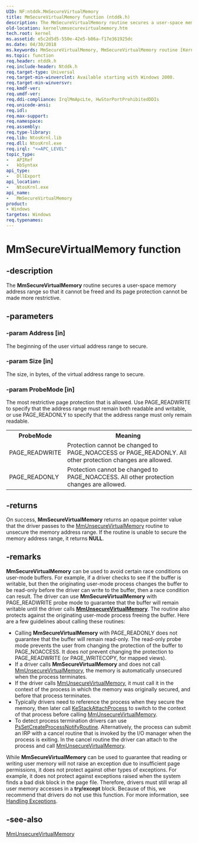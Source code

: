 ```yaml
---
UID: NF:ntddk.MmSecureVirtualMemory
title: MmSecureVirtualMemory function (ntddk.h)
description: The MmSecureVirtualMemory routine secures a user-space memory address range so that it cannot be freed and its protection type cannot be made more restrictive.
old-location: kernel\mmsecurevirtualmemory.htm
tech.root: kernel
ms.assetid: e5c2d5d5-550e-42e5-b86a-f17e361925dc
ms.date: 04/30/2018
ms.keywords: MmSecureVirtualMemory, MmSecureVirtualMemory routine [Kernel-Mode Driver Architecture], k106_d85881bb-59a3-4494-afaa-55c49b71b64b.xml, kernel.mmsecurevirtualmemory, ntddk/MmSecureVirtualMemory
ms.topic: function
req.header: ntddk.h
req.include-header: Ntddk.h
req.target-type: Universal
req.target-min-winverclnt: Available starting with Windows 2000.
req.target-min-winversvr: 
req.kmdf-ver: 
req.umdf-ver: 
req.ddi-compliance: IrqlMmApcLte, HwStorPortProhibitedDDIs
req.unicode-ansi: 
req.idl: 
req.max-support: 
req.namespace: 
req.assembly: 
req.type-library: 
req.lib: NtosKrnl.lib
req.dll: NtosKrnl.exe
req.irql: "<=APC_LEVEL"
topic_type:
-	APIRef
-	kbSyntax
api_type:
-	DllExport
api_location:
-	NtosKrnl.exe
api_name:
-	MmSecureVirtualMemory
product:
- Windows
targetos: Windows
req.typenames: 
---
```


# MmSecureVirtualMemory function


## -description


The <b>MmSecureVirtualMemory</b> routine secures a user-space memory address range so that it cannot be freed and its page protection cannot be made more restrictive.


## -parameters




### -param Address [in]

The beginning of the user virtual address range to secure.


### -param Size [in]

The size, in bytes, of the virtual address range to secure.


### -param ProbeMode [in]

The most restrictive page protection that is allowed. Use PAGE_READWRITE to specify that the address range must remain both readable and writable, or use PAGE_READONLY to specify that the address range must only remain readable.

<table>
<tr><th>ProbeMode</th><th>Meaning</th></tr>
<tr><td>PAGE_READWRITE</td><td>Protection cannot be changed to PAGE_NOACCESS or PAGE_READONLY. All other protection changes are allowed.</td></tr>
<tr><td>PAGE_READONLY</td><td>Protection cannot be changed to PAGE_NOACCESS. All other protection changes are allowed.</td></tr>
</table>


## -returns



On success, <b>MmSecureVirtualMemory</b> returns an opaque pointer value that the driver passes to the <a href="https://msdn.microsoft.com/library/windows/hardware/ff556395">MmUnsecureVirtualMemory</a> routine to unsecure the memory address range. If the routine is unable to secure the memory address range, it returns <b>NULL</b>.




## -remarks


<b>MmSecureVirtualMemory</b> can be used to avoid certain race conditions on user-mode buffers. For example, if a driver checks to see if the buffer is writable, but then the originating user-mode process changes the buffer to be read-only before the driver can write to the buffer, then a race condition can result. The driver can use <b>MmSecureVirtualMemory</b> with PAGE_READWRITE probe mode to guarantee that the buffer will remain writable until the driver calls <b><a href="https://msdn.microsoft.com/library/windows/hardware/ff556395">MmUnsecureVirtualMemory</a></b>. The routine also protects against the originating user-mode process freeing the buffer. Here are a few guidelines about calling these routines:<ul>
<li>
Calling <b>MmSecureVirtualMemory</b> with PAGE_READONLY does not guarantee that the buffer will remain read-only. The read-only probe mode prevents the user from changing the protection of the buffer to PAGE_NOACCESS. It does <i>not</i> prevent changing the protection to PAGE_READWRITE (or PAGE_WRITECOPY, for mapped views).
</li>
<li>
If a driver calls <b>MmSecureVirtualMemory</b> and does not call <a href="https://msdn.microsoft.com/library/windows/hardware/ff556395">MmUnsecureVirtualMemory</a>, the memory is automatically unsecured when the process terminates.

</li>
<li>
If the driver calls <a href="https://msdn.microsoft.com/library/windows/hardware/ff556395">MmUnsecureVirtualMemory</a>, it must call it in the context of the process in which the memory was originally secured, and before that process terminates.

</li>
<li>
Typically drivers need to reference the process when they secure the memory, then later call <a href="https://msdn.microsoft.com/library/windows/hardware/ff549659">KeStackAttachProcess</a> to switch to the context of that process before calling <a href="https://msdn.microsoft.com/library/windows/hardware/ff556395">MmUnsecureVirtualMemory</a>.

</li>
<li>
To detect process termination drivers can use <a href="https://msdn.microsoft.com/library/windows/hardware/ff559951">PsSetCreateProcessNotifyRoutine</a>. Alternatively, the process can submit an IRP with a cancel routine that is invoked by the I/O manager when the process is exiting. In the cancel routine the driver can attach to the process and call <a href="https://msdn.microsoft.com/library/windows/hardware/ff556395">MmUnsecureVirtualMemory</a>.

</li>
</ul>


While <b>MmSecureVirtualMemory</b> can be used to guarantee that reading or writing user memory will not raise an exception due to insufficient page permissions, it does not protect against other types of exceptions. For example, it does not protect against exceptions raised when the system finds a bad disk block in the page file. Therefore, drivers must still wrap all user memory accesses in a <b>try/except</b> block. Because of this, we recommend that drivers do not use this function. For more information, see <a href="https://docs.microsoft.com/windows-hardware/drivers/kernel/handling-exceptions">Handling Exceptions</a>. 




## -see-also




<a href="https://msdn.microsoft.com/library/windows/hardware/ff556395">MmUnsecureVirtualMemory</a>
 

 

